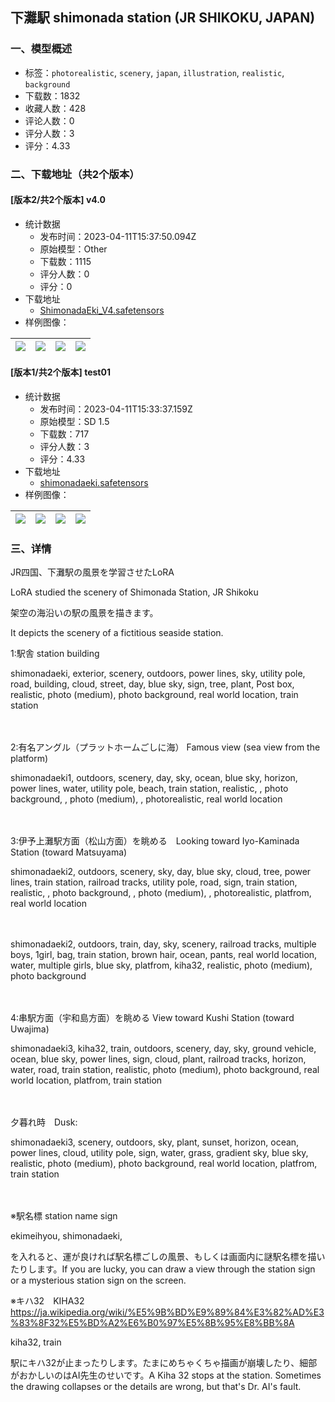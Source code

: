## 下灘駅 shimonada station (JR SHIKOKU, JAPAN)
### 一、模型概述

- 标签：`photorealistic`, `scenery`, `japan`, `illustration`, `realistic`, `background`
- 下载数：1832
- 收藏人数：428
- 评论人数：0
- 评分人数：3
- 评分：4.33

### 二、下载地址（共2个版本）

#### [版本2/共2个版本] v4.0

- 统计数据
  - 发布时间：2023-04-11T15:37:50.094Z
  - 原始模型：Other
  - 下载数：1115
  - 评分人数：0
  - 评分：0
- 下载地址
  - [ShimonadaEki_V4.safetensors](https://civitai.com/api/download/models/42841)
- 样例图像：

| <img src="https://image.civitai.com/xG1nkqKTMzGDvpLrqFT7WA/f8cca5b3-aab1-44ad-d032-5e2dbbdcab00/width=450/469651.jpeg" /> | <img src="https://image.civitai.com/xG1nkqKTMzGDvpLrqFT7WA/995499b8-f3fe-41b3-168d-6da45a44e000/width=450/469653.jpeg" /> | <img src="https://image.civitai.com/xG1nkqKTMzGDvpLrqFT7WA/92f4186a-2c72-4d1a-cd26-2d6d4195cd00/width=450/469656.jpeg" /> | <img src="https://image.civitai.com/xG1nkqKTMzGDvpLrqFT7WA/6ae2503c-83f5-41da-750d-f85d9591ff00/width=450/469657.jpeg" /> |
| ---- | ---- | ---- | ---- |

#### [版本1/共2个版本] test01

- 统计数据
  - 发布时间：2023-04-11T15:33:37.159Z
  - 原始模型：SD 1.5
  - 下载数：717
  - 评分人数：3
  - 评分：4.33
- 下载地址
  - [shimonadaeki.safetensors](https://civitai.com/api/download/models/17659)
- 样例图像：

| <img src="https://image.civitai.com/xG1nkqKTMzGDvpLrqFT7WA/bbd2c31c-ddda-417e-6621-4376b04bff00/width=450/180379.jpeg" /> | <img src="https://image.civitai.com/xG1nkqKTMzGDvpLrqFT7WA/0686f937-bd4f-49d8-00e8-5dc65f82b700/width=450/180381.jpeg" /> | <img src="https://image.civitai.com/xG1nkqKTMzGDvpLrqFT7WA/969bf2d2-b879-4960-187c-8ab80dee0f00/width=450/180380.jpeg" /> | <img src="https://image.civitai.com/xG1nkqKTMzGDvpLrqFT7WA/74063478-92c9-40b3-f9bf-83770c910200/width=450/180476.jpeg" /> |
| ---- | ---- | ---- | ---- |


### 三、详情
<p>JR四国、下灘駅の風景を学習させたLoRA</p><p>LoRA studied the scenery of Shimonada Station, JR Shikoku</p><p>架空の海沿いの駅の風景を描きます。</p><p>It depicts the scenery of a fictitious seaside station.</p><p></p><p>1:駅舎 station building</p><p>shimonadaeki, exterior, scenery, outdoors, power lines, sky, utility pole, road, building, cloud, street, day, blue sky, sign, tree, plant, Post box, realistic, photo (medium), photo background, real world location, train station</p><p>　</p><p>2:有名アングル（プラットホームごしに海） Famous view (sea view from the platform)</p><p>shimonadaeki1, outdoors, scenery, day, sky, ocean, blue sky, horizon, power lines, water, utility pole, beach, train station, realistic, , photo background, , photo (medium), , photorealistic, real world location</p><p>　</p><p>3:伊予上灘駅方面（松山方面）を眺める　Looking toward Iyo-Kaminada Station (toward Matsuyama)</p><p>shimonadaeki2, outdoors, scenery, sky, day, blue sky, cloud, tree, power lines, train station, railroad tracks, utility pole, road, sign, train station, realistic, , photo background, , photo (medium), , photorealistic, platfrom, real world location</p><p>　</p><p>shimonadaeki2, outdoors, train, day, sky, scenery, railroad tracks, multiple boys, 1girl, bag, train station, brown hair, ocean, pants, real world location, water, multiple girls, blue sky, platfrom, kiha32, realistic, photo (medium), photo background</p><p>　</p><p>4:串駅方面（宇和島方面）を眺める View toward Kushi Station (toward Uwajima)</p><p>shimonadaeki3, kiha32, train, outdoors, scenery, day, sky, ground vehicle, ocean, blue sky, power lines, sign, cloud, plant, railroad tracks, horizon, water, road, train station, realistic, photo (medium), photo background, real world location, platfrom, train station</p><p>　</p><p>夕暮れ時　Dusk:</p><p>shimonadaeki3, scenery, outdoors, sky, plant, sunset, horizon, ocean, power lines, cloud, utility pole, sign, water, grass, gradient sky, blue sky, realistic, photo (medium), photo background, real world location, platfrom, train station</p><p>　</p><p>※駅名標 station name sign</p><p>ekimeihyou, shimonadaeki,</p><p>を入れると、運が良ければ駅名標ごしの風景、もしくは画面内に謎駅名標を描いたりします。If you are lucky, you can draw a view through the station sign or a mysterious station sign on the screen.</p><p>※キハ32　KIHA32 <a target="_blank" rel="ugc" href="https://ja.wikipedia.org/wiki/%E5%9B%BD%E9%89%84%E3%82%AD%E3%83%8F32%E5%BD%A2%E6%B0%97%E5%8B%95%E8%BB%8A">https://ja.wikipedia.org/wiki/%E5%9B%BD%E9%89%84%E3%82%AD%E3%83%8F32%E5%BD%A2%E6%B0%97%E5%8B%95%E8%BB%8A</a></p><p>kiha32, train</p><p>駅にキハ32が止まったりします。たまにめちゃくちゃ描画が崩壊したり、細部がおかしいのはAI先生のせいです。A Kiha 32 stops at the station. Sometimes the drawing collapses or the details are wrong, but that's Dr. AI's fault.</p><p></p>
